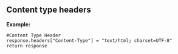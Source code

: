 
Content type headers
-------

**Example:**

	#Content Type Header
	response.headers["Content-Type"] = "text/html; charset=UTF-8"
    return response
